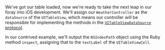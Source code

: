 We've got our table loaded, now we're ready to take the next leap in our foray
into iOS development.  We'll assign our `WeatherController` as the `dataSource`
of the `UITableView`, which means our controller will be responsible for
implementing the methods in the [`UITableViewDataSource` protocol][UITableViewDataSource].

In our contrived example, we'll output the `NSIndexPath` object using the Ruby
method `inspect`, assigning that to the `textLabel` of the `UITableViewCell`.

[UITableViewDataSource]: https://developer.apple.com/library/ios/documentation/uikit/reference/UITableViewDataSource_Protocol/Reference/Reference.html
